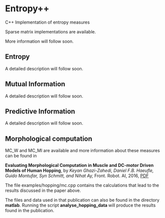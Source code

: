 # Entropy++
C++ Implementation of entropy measures

Sparse matrix implementations are available.

More information will follow soon.

## Entropy

A detailed description will follow soon.

## Mutual Information

A detailed description will follow soon.

## Predictive Information

A detailed description will follow soon.

## Morphological computation

MC_W and MC_MI are available and more information about these measures can be found in

<b>Evaluating Morphological Computation in Muscle and DC-motor Driven Models of Human Hopping</b>, by <i> Keyan Ghazi-Zahedi, Daniel F.B. Haeufle, Guido Montufar, Syn Schmitt, and Nihat Ay,</i> Front. Robot. AI, 2016, [PDF](http://journal.frontiersin.org/article/10.3389/frobt.2016.00042/full)


The file examples/hopping/mc.cpp contains the calculations that lead to the results discussed in the paper above. 

The files and data used in that publication can also be found in the directory <b> matlab</b>. Running the script <b> analyse_hopping_data </b> will produce the results found in the publication.
